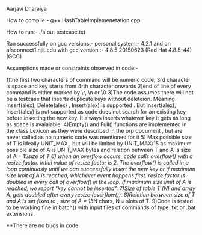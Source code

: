 Aarjavi Dharaiya 

How to compile:-
g++ HashTableImplemenetation.cpp

How to run:-
./a.out testcase.txt

Ran successfully on gcc versions:-
personal system:- 4.2.1 and on afsconnect1.njit.edu with gcc version :-  4.8.5 20150623 (Red Hat 4.8.5-44) (GCC)

Assumptions made or constraints observed in code:-

1)the first two characters of command will be numeric code, 3rd character is space and key starts from 4rth character onwards
2)end of line of every command is either marked by \r, \n or \0
3)The code assumes there will not be a testcase that inserts duplicate keys without deleteion. Meaning Insert(alex), Delete(alex) , Insert(alex) is supported . But Insert(alex), Insert(alex) is not supported as code does not search for an existing key before inserting the new key.
It always inserts whatever key it gets as long as space is avaialable.
4)Empty() and Full() functions are implemented in the class Lexicon as they were described in the prp document , but are never called as no numeric code was mentioned for it
5) Max possible size of T is ideally UNIT_MAX , but will be limited by UNIT_MAX/15 as maximum possible size of A is UNIT_MAX bytes and relation between T and A is size of A = 15*size of T
6) when an overflow occurs, code calls overflow() with a resize factor. Intial value of resize factor is 2. The overflow() is called in a loop continuosly until we can successfully insert the new key or if maximum size limit of A is reached, whichever event happens first. resize
factor is doubled in every call of overflow() in the loop. If maximum size limit of A is reached, we report "key cannot be inserted".
7)Size of table T (N) and array A, gets doubled after every resize (overflow()).
8)Relation between size of T and A is set fixed to , size of A = 15*N chars, N = slots of T.
9)Code is tested to be working fine in batch() with input files of commands of type .txt or .bat extensions.

**There are no bugs in code
